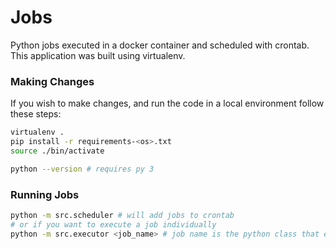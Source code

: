# Jobs
Python jobs executed in a docker container and scheduled with crontab.
This application was built using virtualenv. 

### Making Changes
If you wish to make changes, and run the code in a local environment follow these steps:
```bash
virtualenv .
pip install -r requirements-<os>.txt
source ./bin/activate

python --version # requires py 3
```

### Running Jobs
```bash
python -m src.scheduler # will add jobs to crontab
# or if you want to execute a job individually
python -m src.executor <job_name> # job name is the python class that extends BaseJob
```